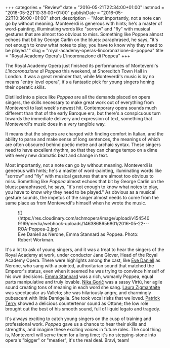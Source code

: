 +++
categories = "Review"
date = "2016-05-21T22:34:00+01:00"
lastmod = "2016-05-22T10:39:00+01:00"
publishDate = "2016-05-22T10:36:00+01:00"
short_description = "Most importantly, not a note can go by without meaning. Monteverdi is generous with hints; he&#039;s a master of word-painting, illuminating words like &quot;sorrow&quot; and &quot;fly&quot; with musical gestures that are almost too obvious to miss. Something like Poppea almost echoes that bit by George Carlin on the blues: paraphrased, he says, &quot;it&#039;s not enough to know what notes to play, you have to know why they need to be played.&quot;"
slug = "royal-academy-operas-lincoronazione-di-poppea"
title = "Royal Academy Opera&#039;s L&#039;incoronazione di Poppea"
+++

The Royal Academy Opera just finished its performances of Monteverdi's *L'incoronazione di Poppea* this weekend, at Shoreditch Town Hall in London. It was a great reminder that, while Monteverdi's music is by no means "entry level opera", it's a fantastic pick for young singers honing their operatic skills.

Distilled into a piece like *Poppea* are all the demands placed on opera singers, the skills necessary to make great work out of everything from Monteverdi to last week's newest hit. Contemporary opera sounds much different than that of the early Baroque era, but there's a conspicuous turn towards the immediate delivery and expression of text, something that Monteverdi's music does in a very tangible way. 

It means that the singers are charged with finding comfort in Italian, and the ability to parse and make sense of long sentences, the meanings of which are often obscured behind poetic metre and archaic syntax. These singers need to have excellent rhythm, so that they can change tempo on a dime with every new dramatic beat and change in text. 

Most importantly, not a note can go by without meaning. Monteverdi is generous with hints; he's a master of word-painting, illuminating words like "sorrow" and "fly" with musical gestures that are almost too obvious to miss. Something like *Poppea* almost echoes that bit by George Carlin on the blues: paraphrased, he says, "it's not enough to know what notes to play, you have to know *why* they need to be played." As obvious as a musical gesture sounds, the impetus of the singer almost needs to come from the same place as from Monteverdi's himself when he wrote the music.

<figure data-type="image">
![](https://res.cloudinary.com/schmopera/image/upload/v1545409169/media/webhook-uploads/1463868656801/2016-05-22---ROA-Poppea-2.jpg)<figcaption>Eve Daniell as Nerone, Emma Stannard as Poppea. Photo: Robert Workman.</figcaption>
</figure>

It's a lot to ask of young singers, and it was a treat to hear the singers of the Royal Academy at work, under conductor Jane Glover, Head of the Royal Academy Opera. There were highlights among the cast, like [Eve Daniell](https://twitter.com/eve_daniell) as Nerone, who sang with a pointed, authoritarian sound that matched the Emperor's status, even when it seemed he was trying to convince himself of his own decisions. [Emma Stannard](/scene/people/emma-stannard/) was a rich, womanly Poppea, equal parts manipulative and truly lovable. [Nika Gorič](/scene/people/nika-goric/) was a sassy Virtù, her agile sound creating tons of meaning in each word she sang. [Laura Zigmantaite](https://twitter.com/lzigmantaite) was spectacular as Valleto; she was hilariously angry, and charmingly pubescent with little Damigella. She took vocal risks that we loved. [Patrick Terry](https://twitter.com/patricketerry) showed a delicious countertenor sound as Ottone; the low role brought out the best of his smooth sound, full of liquid legato and tragedy.

It's always exciting to catch young singers on the cusp of training and professional work. *Poppea* gave us a chance to hear their skills and strengths, and imagine these exciting voices in future roles. The cool thing is, Monteverdi will serve them for a long time; it's no stepping-stone into opera's "bigger" or "meatier", it's the real deal. Bravi, team!
